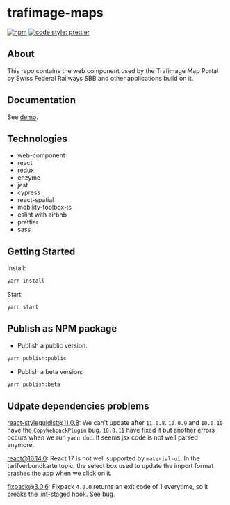 # trafimage-maps

[![npm](https://img.shields.io/npm/v/trafimage-maps.svg)](https://www.npmjs.com/package/trafimage-maps)
[![code style: prettier](https://img.shields.io/badge/code_style-prettier-ff69b4.svg)](https://github.com/prettier/prettier)

## About

This repo contains the web component used by the Trafimage Map Portal by Swiss Federal Railways SBB and other applications build on it.

## Documentation

See [demo](https://apidoc.trafimage.ch/).

## Technologies

* web-component
* react
* redux
* enzyme
* jest
* cypress
* react-spatial
* mobility-toolbox-js
* eslint with airbnb
* prettier
* sass

## Getting Started

Install:

```bash
yarn install
```

Start:

```bash
yarn start
```

## Publish as NPM package

* Publish a public version:

```bash
yarn publish:public
```

* Publish a beta version:

```bash
yarn publish:beta
```

## Udpate dependencies problems

react-styleguidist@11.0.8:  We can't update after `11.0.8`. `10.0.9` and `10.0.10` have the `CopyWebpackPlugin` bug. `10.0.11` have fixed it but another errors occurs when we run `yarn doc`. It seems jsx code is not well parsed anymore.

react@16.14.0:  React 17 is not well supported by `material-ui`. In the tarifverbundkarte topic, the select box used to update the import format crashes the app when we click on it.

fixpack@3.0.6: Fixpack `4.0.0` returns an exit code of 1 everytime, so it breaks the lint-staged hook. See [bug](https://github.com/HenrikJoreteg/fixpack/issues/50).
  